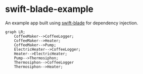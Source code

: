 # swift-blade-example

An example app built using [swift-blade](https://github.com/shackley/swift-blade) for dependency injection.

```mermaid
graph LR;
    CoffeeMaker-->CoffeeLogger;
    CoffeeMaker-->Heater;
    CoffeeMaker-->Pump;
    ElectricHeater-->CoffeeLogger;
    Heater-->ElectricHeater;
    Pump-->Thermosiphon;
    Thermosiphon-->CoffeeLogger
    Thermosiphon-->Heater;

```
